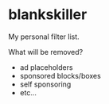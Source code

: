 # blankskiller
My personal filter list.

What will be removed?

- ad placeholders
- sponsored blocks/boxes
- self sponsoring
- etc...
